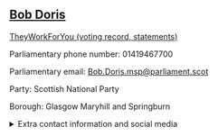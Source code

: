 ## <a href="https://www.parliament.scot/msps/current-and-previous-msps/bob-doris">Bob Doris</a>

<a href="https://www.theyworkforyou.com/mp/13977/bob_doris">TheyWorkForYou (voting record, statements)</a> 

Parliamentary phone number: 01419467700 

Parliamentary email: Bob.Doris.msp@parliament.scot 

Party: Scottish National Party 

Borough: Glasgow Maryhill and Springburn 

<details><summary>Extra contact information and social media</summary> 
<li>Parliamentary address: The Scottish Parliament, EH99 1SP, Edinburgh</li>
<li>Local office address: Maryhill Burgh Halls, 10-24 Gairbraid Avenue, Glasgow, G20 8YE</li>
<li>Local office phone number: 01419467700</li>
<li>Twitter: @BobDorisSNP</li>
<li>Facebook: https://facebook.com/BobDorisSNP</li>
<li>Website: bob-doris.scot</li>
</details>